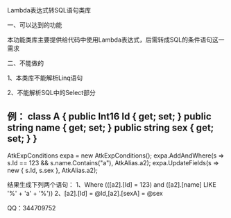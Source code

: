 Lambda表达式转SQL语句类库

一、可以达到的功能

本功能类库主要提供给代码中使用Lambda表达式，后需转成SQL的条件语句这一需求

二、不能做的

1、本类库不能解析Linq语句

2、不能解析SQL中的Select部分
  
例：
class A
{
    public Int16 Id { get; set; }
    public string name { get; set; }
    public string sex { get; set; }
}
-
AtkExpConditions<A> expa = new AtkExpConditions<A>();
expa.AddAndWhere(s => s.Id == 123 && s.name.Contains("a"), AtkAlias.a2);
expa.UpdateFields(s => new { s.Id, s.sex }, AtkAlias.a2);
  
结果生成下列两个语句：
1、Where (([a2].[Id] = 123) and ([a2].[name] LIKE '%' + 'a' + '%'))
2、[a2].[Id] = @Id,[a2].[sexA] = @sex

QQ：344709752


  

  
  
